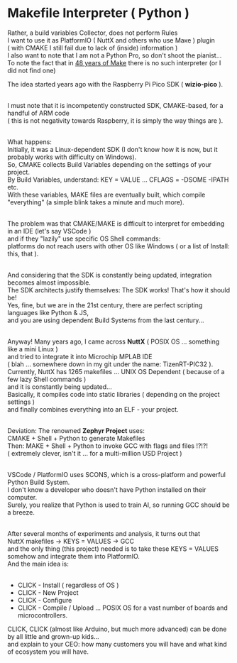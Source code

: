 # Makefile Interpreter ( Python )

Rather, a build variables Collector, does not perform Rules<br>
I want to use it as PlatformIO ( NuttX and others who use Maке ) plugin<br>
( with CMAKE I still fail due to lack of (inside) information )<br>
I also want to note that I am not a Python Pro, so don't shoot the pianist...<br>
To note the fact that in [48 years of Make](https://en.wikipedia.org/wiki/Make_(software)) there is no such interpreter (or I did not find one)

The idea started years ago with the Raspberry Pi Pico SDK ( **wizio-pico** ).<br><br>

I must note that it is incompetently constructed SDK, CMAKE-based, for a handful of ARM code<br>
( this is not negativity towards Raspberry, it is simply the way things are ).<br><br>

What happens:<br>
Initially, it was a Linux-dependent SDK (I don't know how it is now, but it probably works with difficulty on Windows).<br>
So, CMAKE collects Build Variables depending on the settings of your project.<br>
By Build Variables, understand: KEY = VALUE ... CFLAGS = -DSOME -IPATH etc.<br>
With these variables, MAKE files are eventually built, which compile "everything" (a simple blink takes a minute and much more).<br><br>

The problem was that CMAKE/MAKE is difficult to interpret for embedding in an IDE  (let's say VSCode )<br>
and if they "lazily" use specific OS Shell commands:<br>
platforms do not reach users with other OS like Windows ( or a list of Install: this, that ).<br><br>

And considering that the SDK is constantly being updated, integration becomes almost impossible.<br>
The SDK architects justify themselves: The SDK works! That's how it should be!<br>
Yes, fine, but we are in the 21st century, there are perfect scripting languages like Python & JS,<br>
and you are using dependent Build Systems from the last century...<br><br>

Anyway! Many years ago, I came across **NuttX** ( POSIX OS ... something like a mini Linux )<br>
and tried to integrate it into Microchip MPLAB IDE<br>
( blah ... somewhere down in my git under the name: TizenRT-PIC32 ).<br>
Currently, NuttX has 1265 makefiles ... UNIX OS Dependent ( because of a few lazy Shell commands )<br>
and it is constantly being updated...<br>
Basically, it compiles code into static libraries ( depending on the project settings )<br>
and finally combines everything into an ELF - your project.<br><br>

Deviation: The renowned **Zephyr Project** uses:<br>
CMAKE + Shell + Python to generate Makefiles<br>
Then: MAKE + Shell + Python to invoke GCC with flags and files !?!?!<br>
( extremely clever, isn't it ... for a multi-million USD Project )<br><br>

VSCode / PlatformIO uses SCONS, which is a cross-platform and powerful Python Build System.<br>
I don't know a developer who doesn't have Python installed on their computer.<br>
Surely, you realize that Python is used to train AI, so running GCC should be a breeze.<br><br>

After several months of experiments and analysis, it turns out that <br>
NuttX makefiles -> KEYS = VALUES -> GCC<br>
and the only thing (this project) needed is to take these KEYS = VALUES somehow and integrate them into PlatformIO.<br>
And the main idea is:<br><br>

* CLICK - Install ( regardless of OS )
* CLICK - New Project
* CLICK - Configure
* CLICK - Compile / Upload ... POSIX OS for a vast number of boards and microcontrollers.

CLICK, CLICK (almost like Arduino, but much more advanced) can be done by all little and grown-up kids...<br>
and explain to your CEO: how many customers you will have and what kind of ecosystem you will have.<br>
